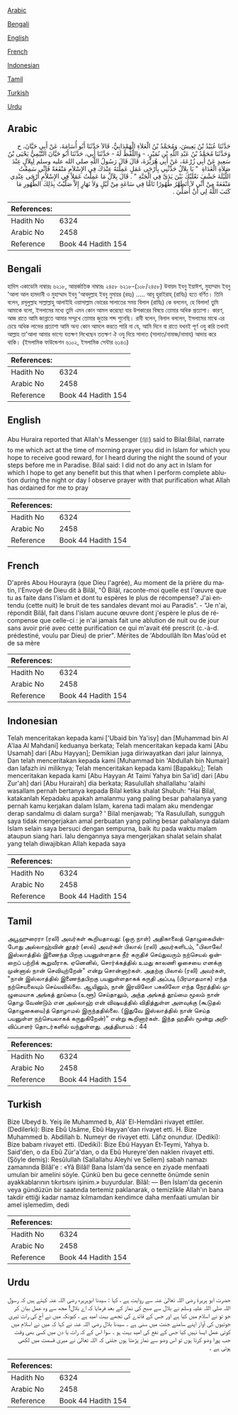[Arabic](#arabic)

[Bengali](#bengali)

[English](#english)

[French](#french)

[Indonesian](#indonesian)

[Tamil](#tamil)

[Turkish](#turkish)

[Urdu](#urdu)

## Arabic


<div dir="rtl" lang="ar" style={{fontSize:'larger',backgroundColor:'#f8f9fa',padding:20}}>
حَدَّثَنَا عُبَيْدُ بْنُ يَعِيشَ، وَمُحَمَّدُ بْنُ الْعَلاَءِ الْهَمْدَانِيُّ، قَالاَ حَدَّثَنَا أَبُو أُسَامَةَ، عَنْ أَبِي حَيَّانَ، ح وَحَدَّثَنَا مُحَمَّدُ بْنُ عَبْدِ اللَّهِ بْنِ نُمَيْرٍ، - وَاللَّفْظُ لَهُ - حَدَّثَنَا أَبِي، حَدَّثَنَا أَبُو حَيَّانَ التَّيْمِيُّ يَحْيَى بْنُ سَعِيدٍ عَنْ أَبِي زُرْعَةَ، عَنْ أَبِي هُرَيْرَةَ، قَالَ قَالَ رَسُولُ اللَّهِ صلى الله عليه وسلم لِبِلاَلٍ عِنْدَ صَلاَةِ الْغَدَاةِ ‏ "‏ يَا بِلاَلُ حَدِّثْنِي بِأَرْجَى عَمَلٍ عَمِلْتَهُ عِنْدَكَ فِي الإِسْلاَمِ مَنْفَعَةً فَإِنِّي سَمِعْتُ اللَّيْلَةَ خَشْفَ نَعْلَيْكَ بَيْنَ يَدَىَّ فِي الْجَنَّةِ ‏"‏ ‏.‏ قَالَ بِلاَلٌ مَا عَمِلْتُ عَمَلاً فِي الإِسْلاَمِ أَرْجَى عِنْدِي مَنْفَعَةً مِنْ أَنِّي لاَ أَتَطَهَّرُ طُهُورًا تَامًّا فِي سَاعَةٍ مِنْ لَيْلٍ وَلاَ نَهَارٍ إِلاَّ صَلَّيْتُ بِذَلِكَ الطُّهُورِ مَا كَتَبَ اللَّهُ لِي أَنْ أُصَلِّيَ ‏.‏
</div>
<div style={{backgroundColor:'#f8f9fa',padding:20, marginBottom: 10}}><table> <thead> <tr> <th>References:</th> <th></th> </tr> </thead> <tbody><tr><td>Hadith No</td><td>6324</td></tr><tr><td>Arabic No</td><td>2458</td></tr><tr><td>Reference</td><td>Book 44 Hadith 154</td></tr></tbody></table></div>

## Bengali


<div dir="ltr" lang="bn" style={{fontSize:'larger',backgroundColor:'#f8f9fa',padding:20}}>
হাদিস একাডেমি নাম্বারঃ ৬২১৮, আন্তর্জাতিক নাম্বারঃ ২৪৫৮ ৬২১৮-(১০৮/২৪৫৮) উবায়দ ইবনু ইয়াঈশ, মুহাম্মাদ ইবনু 'আলা আল হামদানী ও মুহাম্মাদ ইবনু 'আবদুল্লাহ ইবনু নুমায়র (রহঃ) ..... আবূ হুরাইরাহ্ (রাযিঃ) হতে বর্ণিত। তিনি বলেন, রসূলুল্লাহ সাল্লাল্লাহু আলাইহি ওয়াসাল্লাম ভোরের সালাতের সময় বিলাল (রাযিঃ) কে বললেন, হে বিলাল! তুমি আমাকে বলো, ইসলামের মধ্যে তুমি এমন কোন আমল করেছো যার উপকারের বিষয়ে তোমার অধিক প্রত্যাশা। কারণ, আজ রাতে আমি জান্নাতে আমার সম্মুখে তোমার জুতার শব্দ শুনেছি। রাবী বলেন, বিলাল বললেন, ইসলামের মাঝে এর চেয়ে অধিক লাভের প্রত্যাশা আমি অন্য কোন আমলে করতে পারি না যে, আমি দিনে বা রাতে যখনই পূর্ণ ওযু করি তখনই আল্লাহ তা'আলা আমার ভাগ্যে যতক্ষণ লিখেছেন ততক্ষণ ঐ ওযু দিয়ে সালাত (সালাত/নামাজ/নামায) আদায় করে থাকি। (ইসলামিক ফাউন্ডেশন ৬১০২, ইসলামিক সেন্টার ৬১৪৩)
</div>
<div style={{backgroundColor:'#f8f9fa',padding:20, marginBottom: 10}}><table> <thead> <tr> <th>References:</th> <th></th> </tr> </thead> <tbody><tr><td>Hadith No</td><td>6324</td></tr><tr><td>Arabic No</td><td>2458</td></tr><tr><td>Reference</td><td>Book 44 Hadith 154</td></tr></tbody></table></div>

## English


<div dir="ltr" lang="en" style={{fontSize:'larger',backgroundColor:'#f8f9fa',padding:20}}>
Abu Huraira reported that Allah's Messenger (ﷺ) said to Bilal:Bilal, narrate to me which act at the time of morning prayer you did in Islam for which you hope to receive good reward, for I heard during the night the sound of your steps before me in Paradise. Bilal said: I did not do any act in Islam for which I hope to get any benefit but this that when I perform complete ablution during the night or day I observe prayer with that purification what Allah has ordained for me to pray
</div>
<div style={{backgroundColor:'#f8f9fa',padding:20, marginBottom: 10}}><table> <thead> <tr> <th>References:</th> <th></th> </tr> </thead> <tbody><tr><td>Hadith No</td><td>6324</td></tr><tr><td>Arabic No</td><td>2458</td></tr><tr><td>Reference</td><td>Book 44 Hadith 154</td></tr></tbody></table></div>

## French


<div dir="ltr" lang="fr" style={{fontSize:'larger',backgroundColor:'#f8f9fa',padding:20}}>
D'après Abou Hourayra (que Dieu l'agrée), Au moment de la prière du matin, l'Envoyé de Dieu dit à Bilâl, "Ô Bilâl, raconte-moi quelle est l'œuvre que tu as faite dans l'islam et dont tu espères le plus de récompense? J'ai entendu (cette nuit) le bruit de tes sandales devant moi au Paradis". - "Je n'ai, répondit Bilâl, fait dans l'islam aucune œuvre dont j'espère le plus de récompense que celle-ci : je n'ai jamais fait une ablution de nuit ou de jour sans avoir prié avec cette purification ce qui m'avait été prescrit (c.-à-d. prédestiné, voulu par Dieu) de prier". Mérites de 'Abdoullâh Ibn Mas'oûd et de sa mère
</div>
<div style={{backgroundColor:'#f8f9fa',padding:20, marginBottom: 10}}><table> <thead> <tr> <th>References:</th> <th></th> </tr> </thead> <tbody><tr><td>Hadith No</td><td>6324</td></tr><tr><td>Arabic No</td><td>2458</td></tr><tr><td>Reference</td><td>Book 44 Hadith 154</td></tr></tbody></table></div>

## Indonesian


<div dir="ltr" lang="id" style={{fontSize:'larger',backgroundColor:'#f8f9fa',padding:20}}>
Telah menceritakan kepada kami ['Ubaid bin Ya'isy] dan [Muhammad bin Al A'laa Al Mahdani] keduanya berkata; Telah menceritakan kepada kami [Abu Usamah] dari [Abu Hayyan]; Demikian juga diriwayatkan dari jalur lainnya, Dan telah menceritakan kepada kami [Muhammad bin 'Abdullah bin Numair] dan lafazh ini miliknya; Telah menceritakan kepada kami [Bapakku]; Telah menceritakan kepada kami [Abu Hayyan At Taimi Yahya bin Sa'id] dari [Abu Zur'ah] dari [Abu Hurairah] dia berkata; Rasulullah shallallahu 'alaihi wasallam pernah bertanya kepada Bilal ketika shalat Shubuh: "Hai Bilal, katakanlah Kepadaku apakah amalanmu yang paling besar pahalanya yang pernah kamu kerjakan dalam Islam, karena tadi malam aku mendengar derap sandalmu di dalam surga? ' Bilal menjawab; 'Ya Rasulullah, sungguh saya tidak mengerjakan amal perbuatan yang paling besar pahalanya dalam Islam selain saya bersuci dengan sempurna, baik itu pada waktu malam ataupun siang hari. lalu dengannya saya mengerjakan shalat selain shalat yang telah diwajibkan Allah kepada saya
</div>
<div style={{backgroundColor:'#f8f9fa',padding:20, marginBottom: 10}}><table> <thead> <tr> <th>References:</th> <th></th> </tr> </thead> <tbody><tr><td>Hadith No</td><td>6324</td></tr><tr><td>Arabic No</td><td>2458</td></tr><tr><td>Reference</td><td>Book 44 Hadith 154</td></tr></tbody></table></div>

## Tamil


<div dir="ltr" lang="ta" style={{fontSize:'larger',backgroundColor:'#f8f9fa',padding:20}}>
அபூஹுரைரா (ரலி) அவர்கள் கூறியதாவது: (ஒரு நாள்) அதிகாலைத் தொழுகையின்போது அல்லாஹ்வின் தூதர் (ஸல்) அவர்கள் பிலால் (ரலி) அவர்களிடம், "பிலாலே! இஸ்லாத்தில் இணைந்த பிறகு பயனுள்ளதாக நீர் கருதிச் செய்துவரும் நற்செயல் ஒன்றைப் பற்றிக் கூறுவீராக. ஏனெனில், சொர்க்கத்தில் உமது காலணி ஓசையை எனக்கு முன்னால் நான் செவியுற்றேன்" என்று சொன்னார்கள். அதற்கு பிலால் (ரலி) அவர்கள், "நான் இஸ்லாத்தில் இணைந்தபிறகு பயனுள்ளதாகக் கருதி அப்படி (பிரமாதமாக) எந்த நற்செயலையும் செய்யவில்லை. ஆயினும், நான் இரவிலோ பகலிலோ எந்த நேரத்தில் முழுமையாக அங்கத் தூய்மை (உளூ) செய்தாலும், அந்த அங்கத் தூய்மை மூலம் நான் தொழ வேண்டும் என அல்லாஹ் என் விஷயத்தில் விதித்துள்ள அளவுக்கு (கூடுதல் தொழுகையை)த் தொழாமல் இருந்ததில்லை. (இதுவே இஸ்லாத்தில் நான் செய்த பயனுள்ள நற்செயலாகக் கருதுகிறேன்)" என்று கூறினார்கள். இந்த ஹதீஸ் மூன்று அறிவிப்பாளர் தொடர்களில் வந்துள்ளது. அத்தியாயம் : 44
</div>
<div style={{backgroundColor:'#f8f9fa',padding:20, marginBottom: 10}}><table> <thead> <tr> <th>References:</th> <th></th> </tr> </thead> <tbody><tr><td>Hadith No</td><td>6324</td></tr><tr><td>Arabic No</td><td>2458</td></tr><tr><td>Reference</td><td>Book 44 Hadith 154</td></tr></tbody></table></div>

## Turkish


<div dir="ltr" lang="tr" style={{fontSize:'larger',backgroundColor:'#f8f9fa',padding:20}}>
Bize Ubeyd b. Yeiş ile Muhammed b, Alâ' El-Hemdâni rivayet ettiler. (Dedilerki): Bize Ebû Usâme, Ebû Hayyan'dan rivayet etti. H. Bize Muhammed b. Abdillah b. Numeyr de rivayet etti. Lâfız onundur. (Dediki): Bize babam rivayet etti. (Dediki): Bize Ebû Hayyan Et-Teymi, Yahya b. Said'den, o da Ebû Zür'a'dan, o da Ebû Hureyre'den naklen rivayet etti. (Şöyle demiş): Resûlullah (Sallallahu Aleyhi ve Sellem) sabah namazı zamanında Bilâl'e : «Yâ Bilâl! Bana İslam'da sence en ziyade menfaati umulan bir amelini söyle. Çünkü ben bu gece cennette önümde senin ayakkablarının tıkırtısını işinim.» buyurdular. Bilâl: — Ben İslam'da gecenin veya gündüzün bir saatında tertemiz paklanarak, o temizlikle Allah'ın bana takdir ettiği kadar namaz kılmamdan kendimce daha menfaati umulan bir amel işlemedim, dedi
</div>
<div style={{backgroundColor:'#f8f9fa',padding:20, marginBottom: 10}}><table> <thead> <tr> <th>References:</th> <th></th> </tr> </thead> <tbody><tr><td>Hadith No</td><td>6324</td></tr><tr><td>Arabic No</td><td>2458</td></tr><tr><td>Reference</td><td>Book 44 Hadith 154</td></tr></tbody></table></div>

## Urdu


<div dir="rtl" lang="ur" style={{fontSize:'larger',backgroundColor:'#f8f9fa',padding:20}}>
حضرت ابو ہریرۃ رضی اللہ تعالیٰ عنہ سے روایت ہے ، کہا : سیدنا ابوہریرہ رضی اللہ عنہ کہتے ہیں کہ رسول اللہ صلی اللہ علیہ وسلم نے بلال سے صبح کی نماز کے بعد فرمایا کہ اے بلال! مجھ سے وہ عمل بیان کر جو تو نے اسلام میں کیا ہے اور جس کے فائدے کی تجھے بہت امید ہے ، کیونکہ میں نے آج کی رات تیری جوتیوں کی آواز اپنے سامنے جنت میں سنی ہے ۔ سیدنا بلال رضی اللہ عنہ نے کہا کہ میں نے اسلام میں کوئی عمل ایسا نہیں کیا جس کے نفع کی امید بہت ہو ۔ سوا اس کے کہ رات یا دن میں کسی بھی وقت جب پورا وضو کرتا ہوں تو اس وضو سے نماز پڑھتا ہوں جتنی کہ اللہ تعالیٰ نے میری قسمت میں لکھی ہوتی ہے ۔
</div>
<div style={{backgroundColor:'#f8f9fa',padding:20, marginBottom: 10}}><table> <thead> <tr> <th>References:</th> <th></th> </tr> </thead> <tbody><tr><td>Hadith No</td><td>6324</td></tr><tr><td>Arabic No</td><td>2458</td></tr><tr><td>Reference</td><td>Book 44 Hadith 154</td></tr></tbody></table></div>